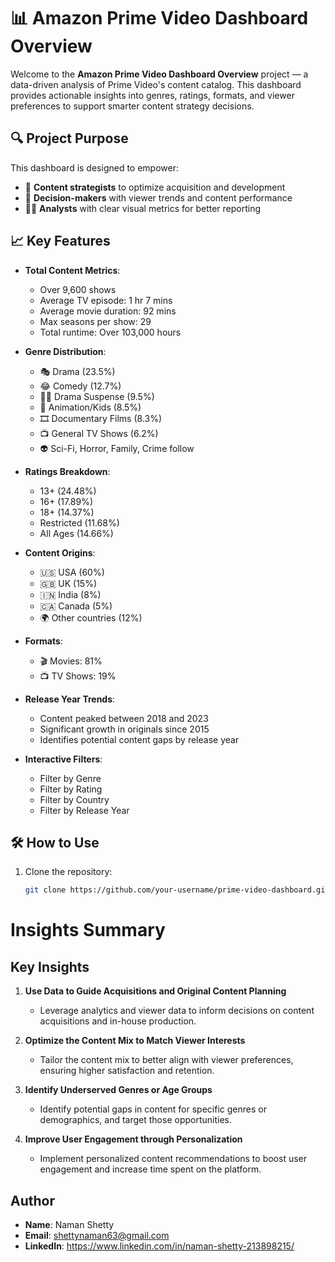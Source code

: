 # 📊 Amazon Prime Video Dashboard Overview

Welcome to the **Amazon Prime Video Dashboard Overview** project — a data-driven analysis of Prime Video's content catalog. This dashboard provides actionable insights into genres, ratings, formats, and viewer preferences to support smarter content strategy decisions.

## 🔍 Project Purpose

This dashboard is designed to empower:
- 🎯 **Content strategists** to optimize acquisition and development
- 🧠 **Decision-makers** with viewer trends and content performance
- 🧑‍💻 **Analysts** with clear visual metrics for better reporting

## 📈 Key Features

- **Total Content Metrics**:  
  - Over 9,600 shows  
  - Average TV episode: 1 hr 7 mins  
  - Average movie duration: 92 mins  
  - Max seasons per show: 29  
  - Total runtime: Over 103,000 hours

- **Genre Distribution**:  
  - 🎭 Drama (23.5%)  
  - 😂 Comedy (12.7%)  
  - 🕵️‍♂️ Drama Suspense (9.5%)  
  - 🧒 Animation/Kids (8.5%)  
  - 🎞 Documentary Films (8.3%)  
  - 📺 General TV Shows (6.2%)  
  - 👽 Sci-Fi, Horror, Family, Crime follow

- **Ratings Breakdown**:  
  - 13+ (24.48%)  
  - 16+ (17.89%)  
  - 18+ (14.37%)  
  - Restricted (11.68%)  
  - All Ages (14.66%)

- **Content Origins**:  
  - 🇺🇸 USA (60%)  
  - 🇬🇧 UK (15%)  
  - 🇮🇳 India (8%)  
  - 🇨🇦 Canada (5%)  
  - 🌍 Other countries (12%)

- **Formats**:  
  - 🎬 Movies: 81%  
  - 📺 TV Shows: 19%

- **Release Year Trends**:  
  - Content peaked between 2018 and 2023  
  - Significant growth in originals since 2015  
  - Identifies potential content gaps by release year

- **Interactive Filters**:  
  - Filter by Genre  
  - Filter by Rating  
  - Filter by Country  
  - Filter by Release Year

## 🛠️ How to Use

1. Clone the repository:
   ```bash
   git clone https://github.com/your-username/prime-video-dashboard.git

# Insights Summary

## Key Insights

1. **Use Data to Guide Acquisitions and Original Content Planning**
   - Leverage analytics and viewer data to inform decisions on content acquisitions and in-house production.

2. **Optimize the Content Mix to Match Viewer Interests**
   - Tailor the content mix to better align with viewer preferences, ensuring higher satisfaction and retention.

3. **Identify Underserved Genres or Age Groups**
   - Identify potential gaps in content for specific genres or demographics, and target those opportunities.

4. **Improve User Engagement through Personalization**
   - Implement personalized content recommendations to boost user engagement and increase time spent on the platform.

## Author
- **Name**: Naman Shetty
- **Email**: shettynaman63@gmail.com
- **LinkedIn**: https://www.linkedin.com/in/naman-shetty-213898215/

